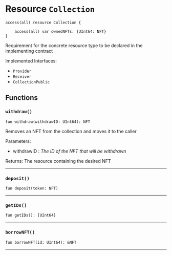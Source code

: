 # Resource `Collection`

```cadence
access(all) resource Collection {

    access(all) var ownedNFTs: {UInt64: NFT}
}
```

Requirement for the concrete resource type
to be declared in the implementing contract

Implemented Interfaces:
  - `Provider`
  - `Receiver`
  - `CollectionPublic`

## Functions

### `withdraw()`

```cadence
fun withdraw(withdrawID: UInt64): NFT
```
Removes an NFT from the collection and moves it to the caller

Parameters:
  - withdrawID : _The ID of the NFT that will be withdrawn_

Returns: The resource containing the desired NFT

---

### `deposit()`

```cadence
fun deposit(token: NFT)
```

---

### `getIDs()`

```cadence
fun getIDs(): [UInt64]
```

---

### `borrowNFT()`

```cadence
fun borrowNFT(id: UInt64): &NFT
```

---
